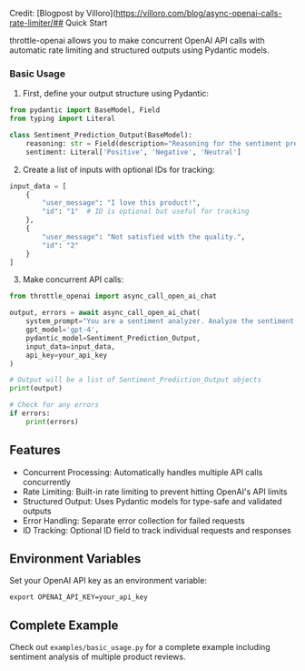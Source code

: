 Credit: [Blogpost by Villoro](https://villoro.com/blog/async-openai-calls-rate-limiter/## Quick Start

throttle-openai allows you to make concurrent OpenAI API calls with automatic rate limiting and structured outputs using Pydantic models.

### Basic Usage

1. First, define your output structure using Pydantic:

```python
from pydantic import BaseModel, Field
from typing import Literal

class Sentiment_Prediction_Output(BaseModel):
    reasoning: str = Field(description="Reasoning for the sentiment prediction in one sentence.")
    sentiment: Literal['Positive', 'Negative', 'Neutral']
```

2. Create a list of inputs with optional IDs for tracking:

```python
input_data = [
    {
        "user_message": "I love this product!",
        "id": "1"  # ID is optional but useful for tracking
    },
    {
        "user_message": "Not satisfied with the quality.",
        "id": "2"
    }
]
```

3. Make concurrent API calls:

```python
from throttle_openai import async_call_open_ai_chat

output, errors = await async_call_open_ai_chat(
    system_prompt="You are a sentiment analyzer. Analyze the sentiment of the given text.",
    gpt_model='gpt-4',
    pydantic_model=Sentiment_Prediction_Output,
    input_data=input_data,
    api_key=your_api_key
)

# Output will be a list of Sentiment_Prediction_Output objects
print(output)

# Check for any errors
if errors:
    print(errors)
```

## Features
- Concurrent Processing: Automatically handles multiple API calls concurrently
- Rate Limiting: Built-in rate limiting to prevent hitting OpenAI's API limits
- Structured Output: Uses Pydantic models for type-safe and validated outputs
- Error Handling: Separate error collection for failed requests
- ID Tracking: Optional ID field to track individual requests and responses

## Environment Variables
Set your OpenAI API key as an environment variable:
```
export OPENAI_API_KEY=your_api_key
```

## Complete Example
Check out `examples/basic_usage.py` for a complete example including sentiment analysis of multiple product reviews.